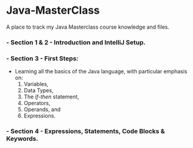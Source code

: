 # Java-MasterClass
A place to track my Java Masterclass course knowledge and files.

### - Section 1 & 2 - Introduction and IntelliJ Setup.
### - Section 3 - First Steps:
   - Learning all the basics of the Java language, with particular emphasis on:
        1. Variables,
        2. Data Types,
        3. The *if-then* statement,
        4. Operators,
        5. Operands, and
        6. Expressions. 
### - Section 4 - Expressions, Statements, Code Blocks & Keywords.
 
